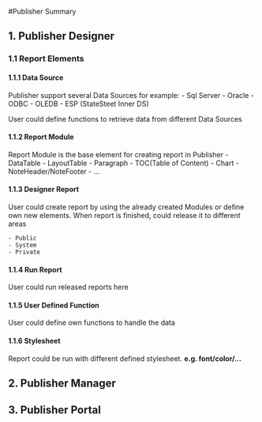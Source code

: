 #Publisher Summary
## 1. Publisher Designer
### 1.1 Report Elements
#### 1.1.1 Data Source

Publisher support several Data Sources
for example:
    - Sql Server
    - Oracle
    - ODBC
    - OLEDB
    - ESP (StateSteet Inner DS)

User could define functions to retrieve data from different Data Sources
#### 1.1.2 Report Module
Report Module is the base element for creating report in Publisher
    - DataTable
    - LayoutTable
    - Paragraph
    - TOC(Table of Content)
    - Chart
    - NoteHeader/NoteFooter
    - ...

#### 1.1.3 Designer Report
User could create report by using the already created Modules or define own new elements.
When report is finished, could release it to different areas

    - Public
    - System
    - Private

#### 1.1.4 Run Report 
User could run released reports here
#### 1.1.5 User Defined Function
User could define own functions to handle the data
#### 1.1.6 Stylesheet
Report could be run with different defined stylesheet. **e.g. font/color/...**
## 2. Publisher Manager
## 3. Publisher Portal